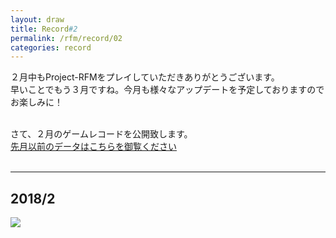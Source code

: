 ```yaml
---
layout: draw
title: Record#2
permalink: /rfm/record/02
categories: record
---
```


２月中もProject-RFMをプレイしていただきありがとうございます。<br>
早いことでもう３月ですね。今月も様々なアップデートを予定しておりますので<br>
お楽しみに！<br><br>


さて、２月のゲームレコードを公開致します。<br>
[先月以前のデータはこちらを御覧ください](http://web.njj12.net/rfm/record/01)<br>
  
  
----------------------------------------
## 2018/2
<img src="http://web.njj12.net/public/images/record/201802.png"><br>
